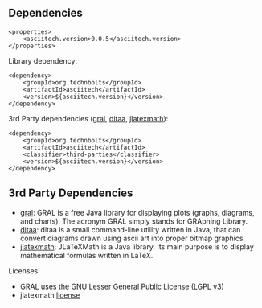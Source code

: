Dependencies
------------

    <properties>
        <asciitech.version>0.0.5</asciitech.version>
    </properties>

Library dependency:

    <dependency>
        <groupId>org.technbolts</groupId>
        <artifactId>asciitech</artifactId>
        <version>${asciitech.version}</version>
    </dependency>

3rd Party dependencies ([gral](http://trac.erichseifert.de/gral/), [ditaa](http://ditaa.sourceforge.net/),
[jlatexmath](http://forge.scilab.org/index.php/p/jlatexmath/)):

    <dependency>
        <groupId>org.technbolts</groupId>
        <artifactId>asciitech</artifactId>
        <classifier>third-parties</classifier>
        <version>${asciitech.version}</version>
    </dependency>


3rd Party Dependencies
----------------------

* [gral](http://trac.erichseifert.de/gral/): GRAL is a free Java library for displaying plots
  (graphs, diagrams, and charts). The acronym GRAL simply stands for GRAphing Library.
* [ditaa](http://ditaa.sourceforge.net/): ditaa is a small command-line utility written in Java,
  that can convert diagrams drawn using ascii art into proper bitmap graphics.
* [jlatexmath](http://forge.scilab.org/index.php/p/jlatexmath/): JLaTeXMath is a Java library.
  Its main purpose is to display mathematical formulas written in LaTeX.

Licenses

* GRAL uses the ​GNU Lesser General Public License (LGPL v3)
* jlatexmath [license](http://forge.scilab.org/index.php/p/jlatexmath/source/tree/master/LICENSE)